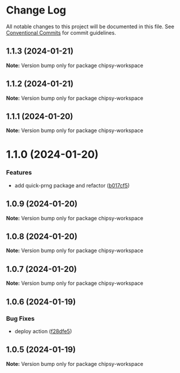 # Change Log

All notable changes to this project will be documented in this file.
See [Conventional Commits](https://conventionalcommits.org) for commit guidelines.

## 1.1.3 (2024-01-21)

**Note:** Version bump only for package chipsy-workspace

## 1.1.2 (2024-01-21)

**Note:** Version bump only for package chipsy-workspace

## 1.1.1 (2024-01-20)

**Note:** Version bump only for package chipsy-workspace

# 1.1.0 (2024-01-20)

### Features

- add quick-prng package and refactor ([b017cf5](https://github.com/lokesh-coder/chipsy/commit/b017cf52dc65387bf44b901e61c46ae02c69ff25))

## 1.0.9 (2024-01-20)

**Note:** Version bump only for package chipsy-workspace

## 1.0.8 (2024-01-20)

**Note:** Version bump only for package chipsy-workspace

## 1.0.7 (2024-01-20)

**Note:** Version bump only for package chipsy-workspace

## 1.0.6 (2024-01-19)

### Bug Fixes

- deploy action ([f28dfe5](https://github.com/lokesh-coder/chipsy/commit/f28dfe530eb84ec8c12640fb41d9f99056e98ec2))

## 1.0.5 (2024-01-19)

**Note:** Version bump only for package chipsy-workspace
